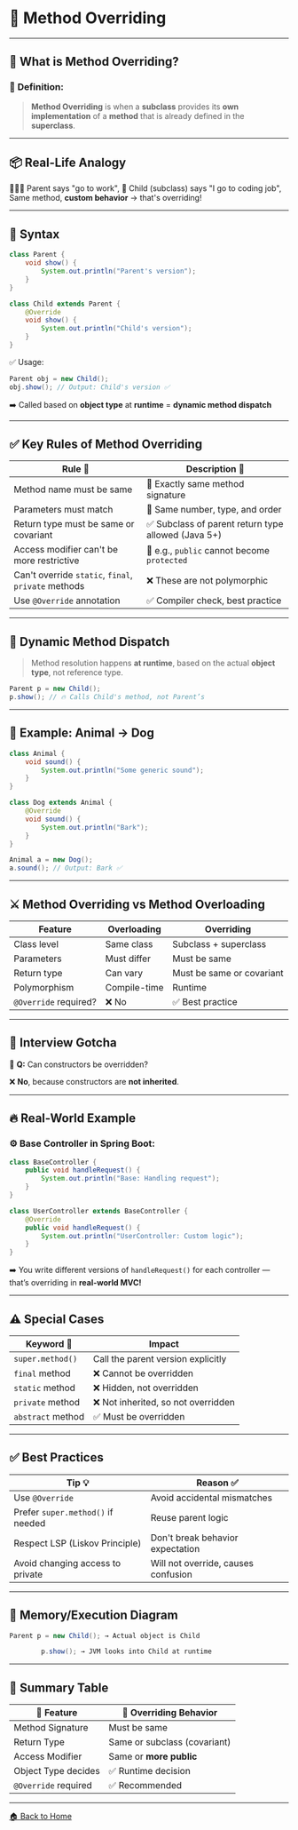 # 🐲 Method Overriding

---

## 🧠 What is Method Overriding?

### 📌 **Definition:**

> **Method Overriding** is when a **subclass** provides its **own implementation** of a **method** that is already defined in the **superclass**.

---

## 📦 Real-Life Analogy

👨‍👦‍👦 Parent says "go to work",
👶 Child (subclass) says "I go to coding job",
Same method, **custom behavior** → that's overriding!

---

## 🔧 Syntax

```java
class Parent {
    void show() {
        System.out.println("Parent's version");
    }
}

class Child extends Parent {
    @Override
    void show() {
        System.out.println("Child's version");
    }
}
```

✅ Usage:

```java
Parent obj = new Child();
obj.show(); // Output: Child's version ✅
```

➡️ Called based on **object type** at **runtime** = **dynamic method dispatch**

---

## ✅ Key Rules of Method Overriding

| Rule 🔧                                             | Description 📌                                     |
| --------------------------------------------------- | -------------------------------------------------- |
| Method name must be same                            | 🔁 Exactly same method signature                   |
| Parameters must match                               | 🔁 Same number, type, and order                    |
| Return type must be same or covariant               | ✅ Subclass of parent return type allowed (Java 5+) |
| Access modifier can't be more restrictive           | 🔐 e.g., `public` cannot become `protected`        |
| Can't override `static`, `final`, `private` methods | ❌ These are not polymorphic                        |
| Use `@Override` annotation                          | ✅ Compiler check, best practice                    |

---

## 🧠 Dynamic Method Dispatch

> Method resolution happens **at runtime**, based on the actual **object type**, not reference type.

```java
Parent p = new Child();
p.show(); // 🔥 Calls Child's method, not Parent’s
```

---

## 🔧 Example: Animal → Dog

```java
class Animal {
    void sound() {
        System.out.println("Some generic sound");
    }
}

class Dog extends Animal {
    @Override
    void sound() {
        System.out.println("Bark");
    }
}
```

```java
Animal a = new Dog();
a.sound(); // Output: Bark ✅
```

---

## ⚔️ Method Overriding vs Method Overloading

| Feature               | Overloading  | Overriding                |
| --------------------- | ------------ | ------------------------- |
| Class level           | Same class   | Subclass + superclass     |
| Parameters            | Must differ  | Must be same              |
| Return type           | Can vary     | Must be same or covariant |
| Polymorphism          | Compile-time | Runtime                   |
| `@Override` required? | ❌ No         | ✅ Best practice           |

---

## 🧪 Interview Gotcha

🧠 **Q:** Can constructors be overridden?

❌ **No**, because constructors are **not inherited**.

---

## 🔥 Real-World Example

### ⚙️ Base Controller in Spring Boot:

```java
class BaseController {
    public void handleRequest() {
        System.out.println("Base: Handling request");
    }
}

class UserController extends BaseController {
    @Override
    public void handleRequest() {
        System.out.println("UserController: Custom logic");
    }
}
```

➡️ You write different versions of `handleRequest()` for each controller — that’s overriding in **real-world MVC!**

---

## ⚠️ Special Cases

| Keyword 🔧        | Impact                             |
| ----------------- | ---------------------------------- |
| `super.method()`  | Call the parent version explicitly |
| `final` method    | ❌ Cannot be overridden             |
| `static` method   | ❌ Hidden, not overridden           |
| `private` method  | ❌ Not inherited, so not overridden |
| `abstract` method | ✅ Must be overridden               |

---

## ✅ Best Practices

| Tip 💡                            | Reason ✅                            |
| --------------------------------- | ----------------------------------- |
| Use `@Override`                   | Avoid accidental mismatches         |
| Prefer `super.method()` if needed | Reuse parent logic                  |
| Respect LSP (Liskov Principle)    | Don't break behavior expectation    |
| Avoid changing access to private  | Will not override, causes confusion |

---

## 🧠 Memory/Execution Diagram

```java
Parent p = new Child(); → Actual object is Child

        p.show(); → JVM looks into Child at runtime
```

---

## 🏁 Summary Table

| 🔧 Feature           | 🧪 Overriding Behavior       |
| -------------------- | ---------------------------- |
| Method Signature     | Must be same                 |
| Return Type          | Same or subclass (covariant) |
| Access Modifier      | Same or **more public**      |
| Object Type decides  | ✅ Runtime decision           |
| `@Override` required | ✅ Recommended                |

---
[🏠 Back to Home](../..)